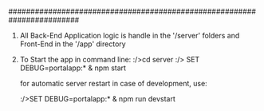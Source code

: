 ########################################################################


1. All Back-End Application logic is handle in the '/server' folders and Front-End in the '/app' directory
2. To Start the app in command line:
    :/>cd server
    :/> SET DEBUG=portalapp:* & npm start

    for automatic server restart in case of development, use:
    
    :/>SET DEBUG=portalapp:* & npm run devstart
   